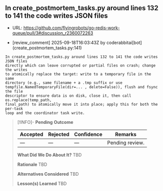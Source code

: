 ## In create_postmortem_tasks.py around lines 132 to 141 the code writes JSON files

- URL: https://github.com/flyingrobots/go-redis-work-queue/pull/3#discussion_r2360072263

- [review_comment] 2025-09-18T16:03:43Z by coderabbitai[bot] (create_postmortem_tasks.py:141)

```text
In create_postmortem_tasks.py around lines 132 to 141 the code writes JSON files
directly which can leave corrupted or partial files on crash; change the writes
to atomically replace the target: write to a temporary file in the same
directory (e.g., same filename + a .tmp suffix or use
tempfile.NamedTemporaryFile(dir=... , delete=False)), flush and fsync the file
descriptor to ensure data is on disk, close it, then call os.replace(temp_path,
final_path) to atomically move it into place; apply this for both the per-task
loop and the coordinator task write.
```

> [!INFO]- **Pending**
> **Outcome**
> 
> | Accepted | Rejected | Confidence | Remarks |
> |----------|----------|------------|---------|
> | — | — | — | Pending review. |
>
> **What Did We Do About It?**
> TBD
>
> **Rationale**
> TBD
>
> **Alternatives Considered**
> TBD
>
> **Lesson(s) Learned**
> TBD
